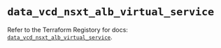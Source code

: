 # `data_vcd_nsxt_alb_virtual_service`

Refer to the Terraform Registory for docs: [`data_vcd_nsxt_alb_virtual_service`](https://registry.terraform.io/providers/vmware/vcd/3.10.0/docs/data-sources/nsxt_alb_virtual_service).
